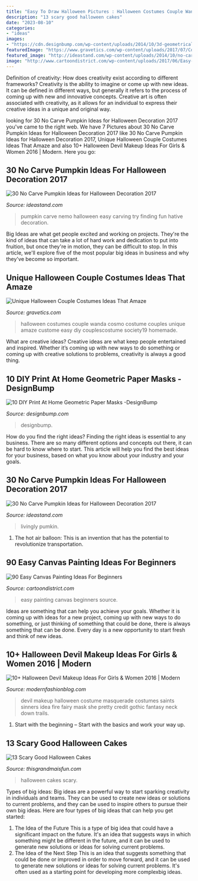 ```yaml
---
title: "Easy To Draw Halloween Pictures : Halloween Costumes Couple Wanda Cosmo Costume Couples Unique Amaze Custome Easy Diy Couplescostume Society19 Homemade"
description: "13 scary good halloween cakes"
date: "2023-08-10"
categories:
- "ideas"
images:
- "https://cdn.designbump.com/wp-content/uploads/2014/10/3d-geometrical-halloween-masks-steve-wintercroft-10.jpg"
featuredImage: "https://www.gravetics.com/wp-content/uploads/2017/07/Cosmo-Wanda.jpg"
featured_image: "http://ideastand.com/wp-content/uploads/2014/10/no-carve-pumpkin-ideas/17-nemo-pumpkin.jpg"
image: "http://www.cartoondistrict.com/wp-content/uploads/2017/06/Easy-Canvas-Painting-Ideas-For-Beginners16-1.jpg"
---
```



Definition of creativity: How does creativity exist according to different frameworks?
Creativity is the ability to imagine or come up with new ideas. It can be defined in different ways, but generally it refers to the process of coming up with new and innovative concepts. Creative art is often associated with creativity, as it allows for an individual to express their creative ideas in a unique and original way.

	

		
looking for 30 No Carve Pumpkin Ideas for Halloween Decoration 2017 you've came to the right web. We have 7 Pictures about 30 No Carve Pumpkin Ideas for Halloween Decoration 2017 like 30 No Carve Pumpkin Ideas for Halloween Decoration 2017, Unique Halloween Couple Costumes Ideas That Amaze and also 10+ Halloween Devil Makeup Ideas For Girls &amp; Women 2016 | Modern. Here you go:
		
    
## 30 No Carve Pumpkin Ideas For Halloween Decoration 2017

<img loading=lazy src="http://ideastand.com/wp-content/uploads/2014/10/no-carve-pumpkin-ideas/17-nemo-pumpkin.jpg" onerror="this.onerror=null;this.src='https://tse2.mm.bing.net/th?id=OIP.q4WWGGw0FN93hfCrxsT_nAHaLG&amp;pid=15.1';" alt="30 No Carve Pumpkin Ideas for Halloween Decoration 2017">

_Source: ideastand.com_

>pumpkin carve nemo halloween easy carving try finding fun hative decoration. 

	

Big Ideas are what get people excited and working on projects. They're the kind of ideas that can take a lot of hard work and dedication to put into fruition, but once they're in motion, they can be difficult to stop. In this article, we'll explore five of the most popular big ideas in business and why they've become so important.

    
## Unique Halloween Couple Costumes Ideas That Amaze

<img loading=lazy src="https://www.gravetics.com/wp-content/uploads/2017/07/Cosmo-Wanda.jpg" onerror="this.onerror=null;this.src='https://tse2.mm.bing.net/th?id=OIP.I0h7QvHLszCWIll9e2NvSAHaJ4&amp;pid=15.1';" alt="Unique Halloween Couple Costumes Ideas That Amaze">

_Source: gravetics.com_

>halloween costumes couple wanda cosmo costume couples unique amaze custome easy diy couplescostume society19 homemade. 

	

What are creative ideas?
Creative ideas are what keep people entertained and inspired. Whether it’s coming up with new ways to do something or coming up with creative solutions to problems, creativity is always a good thing.

    
## 10 DIY Print At Home Geometric Paper Masks -DesignBump

<img loading=lazy src="https://cdn.designbump.com/wp-content/uploads/2014/10/3d-geometrical-halloween-masks-steve-wintercroft-10.jpg" onerror="this.onerror=null;this.src='https://tse4.mm.bing.net/th?id=OIP.ZWy8WFncriPfXkYsTxfsugHaE7&amp;pid=15.1';" alt="10 DIY Print At Home Geometric Paper Masks -DesignBump">

_Source: designbump.com_

>designbump. 

	

How do you find the right ideas?
Finding the right ideas is essential to any business. There are so many different options and concepts out there, it can be hard to know where to start. This article will help you find the best ideas for your business, based on what you know about your industry and your goals.

    
## 30 No Carve Pumpkin Ideas For Halloween Decoration 2017

<img loading=lazy src="https://ideastand.com/wp-content/uploads/2014/10/no-carve-pumpkin-ideas/4-caramel-apple.jpg" onerror="this.onerror=null;this.src='https://tse1.mm.bing.net/th?id=OIP.ZVifJVHUjIqDMw6u-qCJdAHaJ4&amp;pid=15.1';" alt="30 No Carve Pumpkin Ideas for Halloween Decoration 2017">

_Source: ideastand.com_

>livingly pumkin. 

	

1. The hot air balloon: This is an invention that has the potential to revolutionize transportation.

    
## 90 Easy Canvas Painting Ideas For Beginners

<img loading=lazy src="http://www.cartoondistrict.com/wp-content/uploads/2017/06/Easy-Canvas-Painting-Ideas-For-Beginners16-1.jpg" onerror="this.onerror=null;this.src='https://tse2.mm.bing.net/th?id=OIP.x74ywo_6lFqgoTmFRqKvLQHaKQ&amp;pid=15.1';" alt="90 Easy Canvas Painting Ideas For Beginners">

_Source: cartoondistrict.com_

>easy painting canvas beginners source. 

	

Ideas are something that can help you achieve your goals. Whether it is coming up with ideas for a new project, coming up with new ways to do something, or just thinking of something that could be done, there is always something that can be done. Every day is a new opportunity to start fresh and think of new ideas.

    
## 10+ Halloween Devil Makeup Ideas For Girls &amp; Women 2016 | Modern

<img loading=lazy src="http://modernfashionblog.com/wp-content/uploads/2016/09/10-Halloween-Devil-Makeup-Ideas-For-Girls-Women-2016-7.jpg" onerror="this.onerror=null;this.src='https://tse1.mm.bing.net/th?id=OIP.n5z95cmYaJF5PYF2BVgqgAAAAA&amp;pid=15.1';" alt="10+ Halloween Devil Makeup Ideas For Girls &amp; Women 2016 | Modern">

_Source: modernfashionblog.com_

>devil makeup halloween costume masquerade costumes saints sinners idea fire fairy mask she pretty credit gothic fantasy neck down trails. 

	

1. Start with the beginning – Start with the basics and work your way up.

    
## 13 Scary Good Halloween Cakes

<img loading=lazy src="https://www.thisgrandmaisfun.com/wp-content/uploads/2016/10/bloodycake2_sayitwithcake-768x1024-750x1000.jpg" onerror="this.onerror=null;this.src='https://tse1.mm.bing.net/th?id=OIP.x5U0zJVqZjGdy-hTkYrr2QHaJ4&amp;pid=15.1';" alt="13 Scary Good Halloween Cakes">

_Source: thisgrandmaisfun.com_

>halloween cakes scary. 

	

Types of big ideas:
Big ideas are a powerful way to start sparking creativity in individuals and teams. They can be used to create new ideas or solutions to current problems, and they can be used to inspire others to pursue their own big ideas. Here are four types of big ideas that can help you get started:
1. The Idea of the Future
This is a type of big idea that could have a significant impact on the future. It's an idea that suggests ways in which something might be different in the future, and it can be used to generate new solutions or ideas for solving current problems.
2. The Idea of the Next Step
This is an idea that suggests something that could be done or improved in order to move forward, and it can be used to generate new solutions or ideas for solving current problems. It's often used as a starting point for developing more complexbig ideas.


